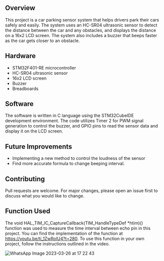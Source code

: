 
## Overview
This project is a car parking sensor system that helps drivers park their cars safely and easily. The system uses an HC-SR04 ultrasonic sensor to detect the distance between the car and any obstacles, and displays the distance on a 16x2 LCD screen. The system also includes a buzzer that beeps faster as the car gets closer to an obstacle.

## Hardware
- STM32F401-RE microcontroller
- HC-SR04 ultrasonic sensor
- 16x2 LCD screen
- Buzzer
- Breadboards

## Software
The software is written in C language using the STM32CubeIDE development environment. The code utilizes Timer 2 for PWM signal generation to control the buzzer, and GPIO pins to read the sensor data and display it on the LCD screen.

## Future Improvements
- Implementing a new method to control the loudness of the sensor
- Find more accurate formula to change beeping interval.

## Contributing
Pull requests are welcome. For major changes, please open an issue first to discuss what you would like to change.

## Function Used
The void HAL_TIM_IC_CaptureCallback(TIM_HandleTypeDef *htim)() function was used to measure the time interval between echo pin in this project. You can find the implementation of the function at https://youtu.be/ti_1ZwRolU4?t=280.
To use this function in your own project, follow the instructions outlined in the video.

![WhatsApp Image 2023-03-26 at 17 22 43](https://user-images.githubusercontent.com/120037992/227782229-3eaf0668-f529-4895-809b-845cb6785aad.jpeg)
